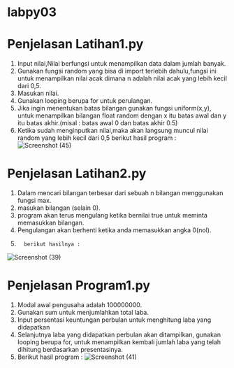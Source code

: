 # labpy03
# Penjelasan Latihan1.py
1. Input nilai,Nilai berfungsi untuk menampilkan data dalam jumlah banyak.
2. Gunakan fungsi random yang bisa di import terlebih dahulu,fungsi ini untuk menampilkan nilai acak
dimana n adalah nilai acak yang lebih kecil dari 0,5.
3. Masukan nilai.
4. Gunakan looping berupa for untuk perulangan.
5. Jika ingin menentukan batas bilangan gunakan fungsi uniform(x,y), untuk menampilkan bilangan float random dengan x
itu batas awal dan y itu batas akhir.(misal : batas awal 0 dan batas akhir 0.5)
6. Ketika sudah menginputkan nilai,maka akan langsung muncul nilai random yang lebih kecil dari 0,5
berikut hasil program :
![Screenshot (45)](https://user-images.githubusercontent.com/56962466/68415219-6cdf1b00-01c4-11ea-97ad-0f61c4c2902c.png)

# Penjelasan Latihan2.py
1. Dalam mencari bilangan terbesar dari sebuah n bilangan menggunakan fungsi max.
2. masukan bilangan (selain 0).
3. program akan terus mengulang ketika bernilai true untuk meminta memasukkan bilangan.
4. Pengulangan akan berhenti ketika anda memasukkan angka 0(nol).
5.       berikut hasilnya :
![Screenshot (39)](https://user-images.githubusercontent.com/56962466/68415478-0c041280-01c5-11ea-8c3f-ce5cc09d3274.png)

# Penjelasan Program1.py
1. Modal awal pengusaha adalah 100000000.
2. Gunakan sum untuk menjumlahkan total laba.
3. Input persentasi keuntungan perbulan untuk menghitung laba yang didapatkan
4. Selanjutnya laba yang didapatkan perbulan akan ditampilkan, gunakan looping berupa for,
untuk menampilkan kembali jumlah laba yang telah dihitung berdasarkan presentasinya.
5. Berikut hasil program :
![Screenshot (41)](https://user-images.githubusercontent.com/56962466/68415785-b1b78180-01c5-11ea-8350-bafacc2a2577.png)

